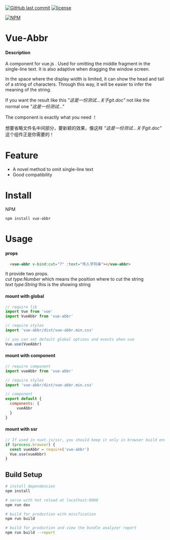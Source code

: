[![GitHub last commit](https://img.shields.io/github/last-commit/google/skia.svg?style=flat-square)](https://github.com/YingdeZheng/vue-abbr)
[![license](https://img.shields.io/github/license/mashape/apistatus.svg?style=flat-square)](https://github.com/surmon-china/vue-codemirror)

[![NPM](https://nodei.co/npm/vue-abbr.png?downloads=true&downloadRank=true&stars=true)](https://www.npmjs.com/package/vue-abbr)


# Vue-Abbr
#### Description
A component for vue.js . Used for omitting the middle fragment in the single-line text. It is also adaptive when dragging the window screen.

In the space where the display width is limited, it can show the head and tail of a string of characters. Through this way, it will be easier to infer the meaning of the string.

If you want the result like this _"这是一份测试...关于git.doc"_ not like the normal one _"这是一份测试..."_

The component is exactly what you need ！

想要省略文件名中间部分，要新颖的效果，像这样 _"这是一份测试...关于git.doc"_ 这个组件正是你需要的！

# Feature
* A novel method to omit single-line text
* Good compatibility
  
# Install
NPM

``` bash
npm install vue-abbr
```

# Usage
#### props
``` html
  <vue-abbr v-bind:cut="7" :text="传入字符串"></vue-abbr>
```
It provide two props. <br/>_cut_ _type:Number_ which means the position where to cut the string <br/>_text_  _type:String_ this is the showing string

#### mount with global

``` javascript
// require lib
import Vue from 'vue'
import VueAbbr from 'vue-abbr'

// require styles
import 'vue-abbr/dist/vue-abbr.min.css'

// you can set default global options and events when use
Vue.use(VueAbbr)
```

#### mount with component

```javascript
// require component
import vueAbbr from 'vue-abbr'

// require styles
import 'vue-abbr/dist/vue-abbr.min.css'

// component
export default {
  components: {
     vueAbbr
  }
}
```

#### mount with ssr

```javascript
// If used in nuxt.js/ssr, you should keep it only in browser build environment
if (process.browser) {
  const vueAbbr = require('vue-abbr')
  Vue.use(vueAbbr)
}
```

## Build Setup

``` bash
# install dependencies
npm install

# serve with hot reload at localhost:8080
npm run dev

# build for production with minification
npm run build

# build for production and view the bundle analyzer report
npm run build --report
```
